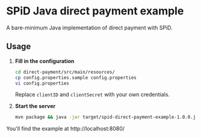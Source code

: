 # SPiD Java direct payment example

A bare-minimum Java implementation of direct payment with SPiD.

## Usage

1. **Fill in the configuration**

   ```sh
   cd direct-payment/src/main/resources/
   cp config.properties.sample config.properties
   vi config.properties
   ```

   Replace `clientID` and `clientSecret` with your own credentials.

2. **Start the server**

   ```sh
   mvn package && java -jar target/spid-direct-payment-example-1.0.0.jar
   ```

You'll find the example at http://localhost:8080/
